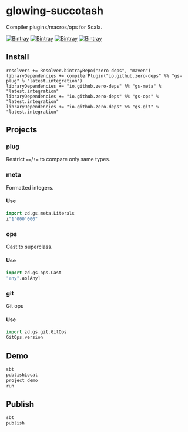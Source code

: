 # glowing-succotash

Compiler plugins/macros/ops for Scala.

[![Bintray](https://img.shields.io/bintray/v/zero-deps/maven/gs-plug.svg?label=plug)](https://bintray.com/zero-deps/maven/gs-plug/_latestVersion)
[![Bintray](https://img.shields.io/bintray/v/zero-deps/maven/gs-meta.svg?label=meta)](https://bintray.com/zero-deps/maven/gs-meta/_latestVersion)
[![Bintray](https://img.shields.io/bintray/v/zero-deps/maven/gs-ops.svg?label=ops)](https://bintray.com/zero-deps/maven/gs-ops/_latestVersion)
[![Bintray](https://img.shields.io/bintray/v/zero-deps/maven/gs-git.svg?label=git)](https://bintray.com/zero-deps/maven/gs-git/_latestVersion)

## Install

```
resolvers += Resolver.bintrayRepo("zero-deps", "maven")
libraryDependencies += compilerPlugin("io.github.zero-deps" %% "gs-plug" % "latest.integration")
libraryDependencies += "io.github.zero-deps" %% "gs-meta" % "latest.integration"
libraryDependencies += "io.github.zero-deps" %% "gs-ops" % "latest.integration"
libraryDependencies += "io.github.zero-deps" %% "gs-git" % "latest.integration"
```

## Projects

### plug

Restrict `==`/`!=` to compare only same types. 

### meta

Formatted integers.

#### Use

```scala
import zd.gs.meta.Literals
i"1'000'000"
```

### ops

Cast to superclass.

#### Use

```scala
import zd.gs.ops.Cast
"any".as[Any]
```

### git

Git ops

#### Use

```scala
import zd.gs.git.GitOps
GitOps.version
```

## Demo

```bash
sbt
publishLocal
project demo
run
```

## Publish

```bash
sbt
publish
```

